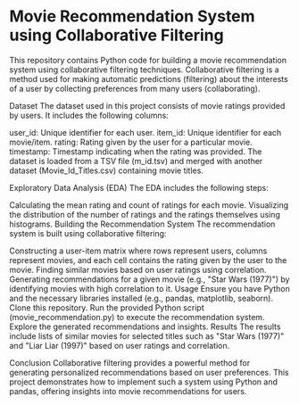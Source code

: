 # Movie Recommendation System using Collaborative Filtering


This repository contains Python code for building a movie recommendation system using collaborative filtering techniques. Collaborative filtering is a method used for making automatic predictions (filtering) about the interests of a user by collecting preferences from many users (collaborating).

Dataset
The dataset used in this project consists of movie ratings provided by users. It includes the following columns:

user_id: Unique identifier for each user.
item_id: Unique identifier for each movie/item.
rating: Rating given by the user for a particular movie.
timestamp: Timestamp indicating when the rating was provided.
The dataset is loaded from a TSV file (m_id.tsv) and merged with another dataset (Movie_Id_Titles.csv) containing movie titles.

Exploratory Data Analysis (EDA)
The EDA includes the following steps:

Calculating the mean rating and count of ratings for each movie.
Visualizing the distribution of the number of ratings and the ratings themselves using histograms.
Building the Recommendation System
The recommendation system is built using collaborative filtering:

Constructing a user-item matrix where rows represent users, columns represent movies, and each cell contains the rating given by the user to the movie.
Finding similar movies based on user ratings using correlation.
Generating recommendations for a given movie (e.g., "Star Wars (1977)") by identifying movies with high correlation to it.
Usage
Ensure you have Python and the necessary libraries installed (e.g., pandas, matplotlib, seaborn).
Clone this repository.
Run the provided Python script (movie_recommendation.py) to execute the recommendation system.
Explore the generated recommendations and insights.
Results
The results include lists of similar movies for selected titles such as "Star Wars (1977)" and "Liar Liar (1997)" based on user ratings and correlation.

Conclusion
Collaborative filtering provides a powerful method for generating personalized recommendations based on user preferences. This project demonstrates how to implement such a system using Python and pandas, offering insights into movie recommendations for users.
